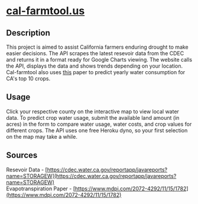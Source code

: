 # [cal-farmtool.us](http://cal-farmtool.us)

## Description
This project is aimed to assist California farmers enduring drought to make easier decisions. The API scrapes the latest resevoir data from the CDEC and returns it in a format ready for Google Charts viewing. The website calls the API, displays the data and shows trends depending on your location. Cal-farmtool also uses [this](https://www.mdpi.com/2072-4292/11/15/1782) paper to predict yearly water consumption for CA's top 10 crops. 

## Usage
Click your respective county on the interactive map to view local water data. To predict crop water usage, submit the available land amount (in acres) in the form to compare water usage, water costs, and crop values for different crops. The API uses one free Heroku dyno, so your first selection on the map may take a while.

## Sources
Resevoir Data - [https://cdec.water.ca.gov/reportapp/javareports?name=STORAGEW](https://cdec.water.ca.gov/reportapp/javareports?name=STORAGEW)  
Evapotranspiration Paper - [https://www.mdpi.com/2072-4292/11/15/1782](https://www.mdpi.com/2072-4292/11/15/1782)

